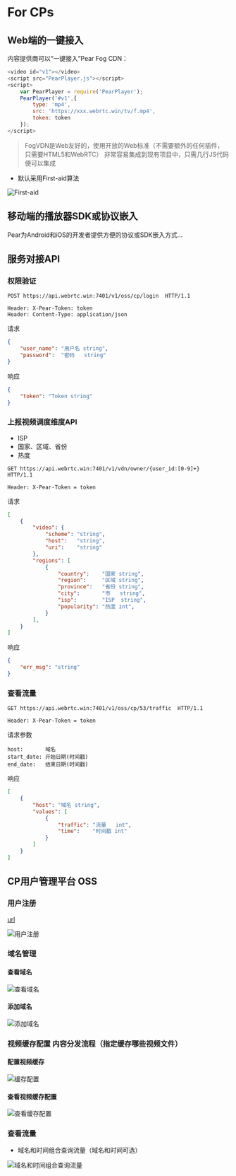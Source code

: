 # For CPs

## Web端的一键接入

内容提供商可以“一键接入”Pear Fog CDN：

``` js
<video id="v1"></video>
<script src="PearPlayer.js"></script>
<script>
    var PearPlayer = require('PearPlayer');
    PearPlayer('#v1',{
        type: 'mp4',
        src: 'https://xxx.webrtc.win/tv/f.mp4',
        token: token
    });
</script>
```

> FogVDN是Web友好的，使用开放的Web标准（不需要额外的任何插件，只需要HTML5和WebRTC）
> 非常容易集成到现有项目中，只需几行JS代码便可以集成

* 默认采用First-aid算法

![First-aid](fig/firstaid.png)

## 移动端的播放器SDK或协议嵌入

Pear为Android和iOS的开发者提供方便的协议或SDK嵌入方式... 

## 服务对接API

### 权限验证
```
POST https://api.webrtc.win:7401/v1/oss/cp/login  HTTP/1.1

Header: X-Pear-Token: token
Header: Content-Type: application/json
```
请求
```json
{
    "user_name": "用户名 string",
    "password":  "密码   string"
}
```
响应
```json
{
    "token": "Token string"
}
```

### 上报视频调度维度API
- ISP
- 国家、区域、省份
- 热度

```
GET https://api.webrtc.win:7401/v1/vdn/owner/{user_id:[0-9]+}  HTTP/1.1

Header: X-Pear-Token = token
```
请求
```json
[
    {
        "video": {
            "scheme": "string",
            "host":   "string",
            "uri":    "string"
        },
        "regions": [
            {
                "country":    "国家 string",
                "region":     "区域 string",
                "province":   "省份 string",
                "city":       "市   string",
                "isp":        "ISP  string",
                "popularity": "热度 int",
            }
        ],
    }
]
```
响应
```json
{
    "err_msg": "string"
}
```

### 查看流量

```
GET https://api.webrtc.win:7401/v1/oss/cp/53/traffic  HTTP/1.1

Header: X-Pear-Token = token
```
请求参数
```
host:       域名
start_date: 开始日期(时间戳)
end_date:   结束日期(时间戳)
```

响应
```json
[
    {
        "host": "域名 string",
        "values": [
            {
                "traffic": "流量   int",
                "time":    "时间戳 int"
            }
        ]
    }
]
```

## CP用户管理平台 OSS

### 用户注册 
[url](https://oss.webrtc.win/site/signup)

![用户注册](fig/oss/sign_in.png)

### 域名管理
#### 查看域名
![查看域名](fig/oss/view_domain.png)

#### 添加域名
![添加域名](fig/oss/add_domain.png)

### 视频缓存配置 内容分发流程（指定缓存哪些视频文件）
#### 配置视频缓存
![缓存配置](fig/oss/cache_update.png)

#### 查看视频缓存配置
![查看缓存配置](fig/oss/cache_update_status.png)

### 查看流量
- 域名和时间组合查询流量（域名和时间可选）

![域名和时间组合查询流量](fig/oss/traffic.png)

